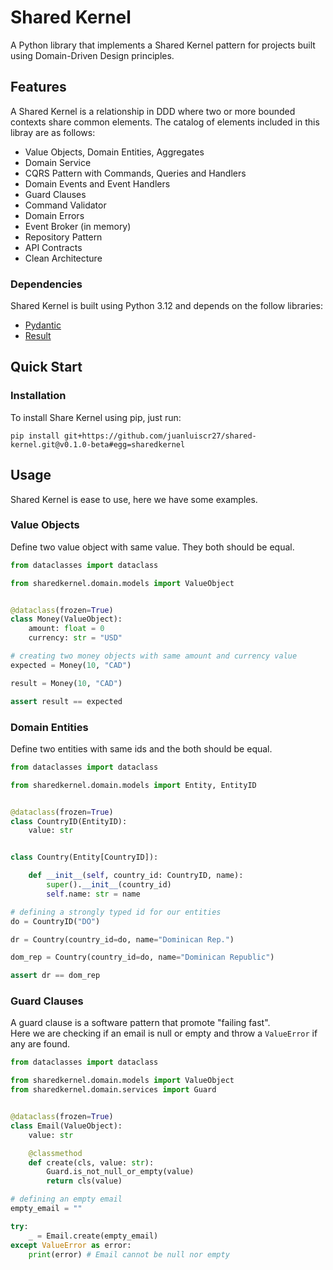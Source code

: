 # Shared Kernel

A Python library that implements a Shared Kernel pattern for projects built using Domain-Driven Design principles.

## Features

A Shared Kernel is a relationship in DDD where two or more bounded contexts share common elements.
The catalog of elements included in this libray are as follows:

* Value Objects, Domain Entities, Aggregates
* Domain Service
* CQRS Pattern with Commands, Queries and Handlers
* Domain Events and Event Handlers
* Guard Clauses
* Command Validator
* Domain Errors
* Event Broker (in memory)
* Repository Pattern
* API Contracts
* Clean Architecture

### Dependencies

Shared Kernel is built using Python 3.12 and depends on the follow libraries:
* [Pydantic](https://github.com/pydantic/pydantic)
* [Result](https://github.com/rustedpy/result)

## Quick Start

### Installation

To install Share Kernel using pip, just run:

```shell
pip install git+https://github.com/juanluiscr27/shared-kernel.git@v0.1.0-beta#egg=sharedkernel
```
## Usage

Shared Kernel is ease to use, here we have some examples.

### Value Objects

Define two value object with same value. They both should be equal.

```python
from dataclasses import dataclass

from sharedkernel.domain.models import ValueObject


@dataclass(frozen=True)
class Money(ValueObject):
    amount: float = 0
    currency: str = "USD"

# creating two money objects with same amount and currency value
expected = Money(10, "CAD")

result = Money(10, "CAD")

assert result == expected
```

### Domain Entities

Define two entities with same ids and the both should be equal.

```python
from dataclasses import dataclass

from sharedkernel.domain.models import Entity, EntityID


@dataclass(frozen=True)
class CountryID(EntityID):
    value: str


class Country(Entity[CountryID]):

    def __init__(self, country_id: CountryID, name):
        super().__init__(country_id)
        self.name: str = name

# defining a strongly typed id for our entities 
do = CountryID("DO")

dr = Country(country_id=do, name="Dominican Rep.")

dom_rep = Country(country_id=do, name="Dominican Republic")

assert dr == dom_rep
```

### Guard Clauses

A guard clause is a software pattern that promote "failing fast".  
Here we are checking if an email is null or empty and throw a `ValueError` if any are found.

```python
from dataclasses import dataclass

from sharedkernel.domain.models import ValueObject
from sharedkernel.domain.services import Guard


@dataclass(frozen=True)
class Email(ValueObject):
    value: str

    @classmethod
    def create(cls, value: str):
        Guard.is_not_null_or_empty(value)
        return cls(value)

# defining an empty email
empty_email = ""

try:
    _ = Email.create(empty_email)
except ValueError as error:
    print(error) # Email cannot be null nor empty
```
